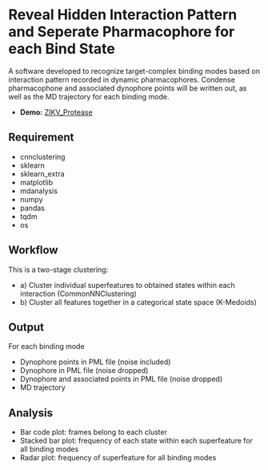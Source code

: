 # Reveal Hidden Interaction Pattern and Seperate Pharmacophore for each Bind State

A software developed to recognize target-complex binding modes based on interaction pattern recorded in dynamic pharmacophores. Condense pharmacophone and associated dynophore points will be written out, as well as the MD trajectory for each binding mode.

- **Demo:** [ZIKV_Protease](https://nbviewer.org/github/ChristyLau/thesis/blob/main/Demo-ZIKV-time.ipynb)



## Requirement
- cnnclustering
- sklearn
- sklearn_extra
- matplotlib
- mdanalysis
- numpy
- pandas
- tqdm
- os

## Workflow
This is a two-stage clustering:

  - a) Cluster individual superfeatures to obtained states within each interaction (CommonNNClustering)
  - b) Cluster all features together in a categorical state space (K-Medoids)


## Output
For each binding mode
- Dynophore points in PML file (noise included)
- Dynophore in PML file (noise dropped)
- Dynophore and associated points in PML file (noise dropped)
- MD trajectory

## Analysis
- Bar code plot: frames belong to each cluster
- Stacked bar plot: frequency of each state within each superfeature for all binding modes
- Radar plot: frequency of superfeature for all binding modes
